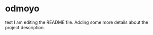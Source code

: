 # odmoyo
test
I am editing the README file. Adding some more details about the project description.

